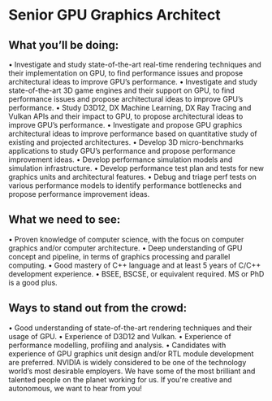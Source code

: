# Senior GPU Graphics Architect #

## What you’ll be doing: ##
•	Investigate and study state-of-the-art real-time rendering techniques and their implementation on GPU, to find performance issues and propose architectural ideas to improve GPU’s performance.
•	Investigate and study state-of-the-art 3D game engines and their support on GPU, to find performance issues and propose architectural ideas to improve GPU’s performance.
•	Study D3D12, DX Machine Learning, DX Ray Tracing and Vulkan APIs and their impact to GPU, to propose architectural ideas to improve GPU’s performance.
•	Investigate and propose GPU graphics architectural ideas to improve performance based on quantitative study of existing and projected architectures.
•	Develop 3D micro-benchmarks applications to study GPU’s performance and propose performance improvement ideas.
•	Develop performance simulation models and simulation infrastructure.
•	Develop performance test plan and tests for new graphics units and architectural features.
•	Debug and triage perf tests on various performance models to identify performance bottlenecks and propose performance improvement ideas.

## What we need to see: ##
•	Proven knowledge of computer science, with the focus on computer graphics and/or computer architecture.
•	Deep understanding of GPU concept and pipeline, in terms of graphics processing and parallel computing.
•	Good mastery of C++ language and at least 5 years of C/C++ development experience.
•	BSEE, BSCSE, or equivalent required. MS or PhD is a good plus.

## Ways to stand out from the crowd: ##
•	Good understanding of state-of-the-art rendering techniques and their usage of GPU.
•	Experience of D3D12 and Vulkan.
•	Experience of performance modelling, profiling and analysis.
•	Candidates with experience of GPU graphics unit design and/or RTL module development are preferred.
NVIDIA is widely considered to be one of the technology world’s most desirable employers. We have some of the most brilliant and talented people on the planet working for us. If you're creative and autonomous, we want to hear from you!
